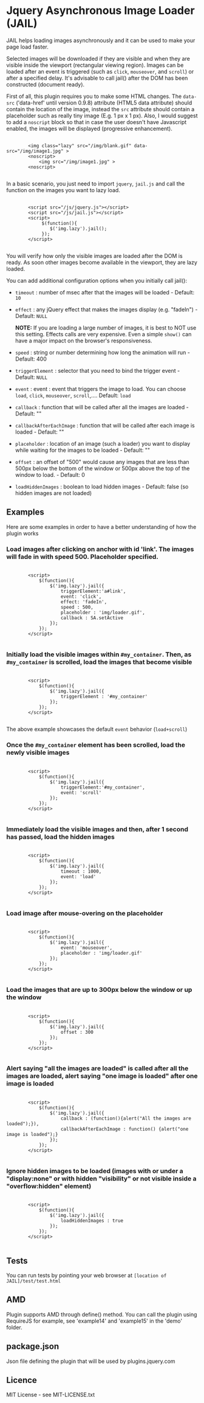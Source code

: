 # Jquery Asynchronous Image Loader (JAIL)

JAIL helps loading images asynchronously and it can be used to make your page load faster. 

Selected images will be downloaded if they are visible and when they are visible inside the viewport (rectangular viewing region). Images can be loaded after an event is triggered (such as `click`, `mouseover`, and `scroll`) or after a specified delay.  It's advisable to call jail() after the DOM has been constructed (document ready).

First of all, this plugin requires you to make some HTML changes. The `data-src` ('data-href' until version 0.9.8) attribute (HTML5 data attribute) should contain the location of the image, instead the `src` attribute should contain a placeholder such as really tiny image (E.g. 1 px x 1 px). Also, I would suggest to add a `noscript` block so that in case the user doesn't have Javascript enabled, the images will be displayed (progressive enhancement).

<pre>
	<code>
		&lt;img class="lazy" src="/img/blank.gif" data-src="/img/image1.jpg" &gt;
		&lt;noscript&gt;
			&lt;img src="/img/image1.jpg" &gt;
		&lt;noscript&gt;
	</code>
</pre>

In a basic scenario, you just need to import `jquery`, `jail.js` and call the function on the images you want to lazy load.

<pre>
	<code>
		&lt;script src="/js/jquery.js"&gt;&lt;/script&gt;
		&lt;script src="/js/jail.js"&gt;&lt;/script&gt;
		&lt;script&gt;
			 $(function(){
			 	$('img.lazy').jail();
		     });
		&lt;/script&gt;
	</code>
</pre>

You will verify how only the visible images are loaded after the DOM is ready. As soon other images become available in the viewport, they are lazy loaded.

You can add additional configuration options when you initially call jail():

* `timeout`     : number of msec after that the images will be loaded - Default: `10`
* `effect`      : any jQuery effect that makes the images display (e.g. "fadeIn") - Default: `NULL`

  **NOTE:** If you are loading a large number of images, it is best to NOT use this setting. Effects calls are very expensive. Even a simple `show()` can have a major impact on the browser's responsiveness.

* `speed`       : string or number determining how long the animation will run  - Default: 400
* `triggerElement`    : selector that you need to bind the trigger event - Default: `NULL`
* `event`       : event : event that triggers the image to load. You can choose `load`, `click`, `mouseover`, `scroll`,.... Default: `load`
* `callback`    : function that will be called after all the images are loaded - Default: ""
* `callbackAfterEachImage`    : function that will be called after each image is loaded - Default: ""
* `placeholder` : location of an image (such a loader) you want to display while waiting for the images to be loaded - Default: ""
* `offset`      : an offset of "500" would cause any images that are less than 500px below the bottom of the window or 500px above the top of the window to load. - Default: 0
* `loadHiddenImages` : boolean to load hidden images - Default: false (so hidden images are not loaded)

## Examples

Here are some examples in order to have a better understanding of how the plugin works

### Load images after clicking on anchor with id 'link'. The images will fade in with speed 500. Placeholder specified.

<pre>
	<code>
		&lt;script&gt;
			$(function(){
				$('img.lazy').jail({
					triggerElement:'a#link',
					event: 'click',
					effect: 'fadeIn',
					speed : 500,
					placeholder : 'img/loader.gif',
					callback : SA.setActive
				});
			});
		&lt;/script&gt;
	</code>
</pre>

### Initially load the visible images within `#my_container`. Then, as `#my_container` is scrolled, load the images that become visible

<pre>
	<code>
		&lt;script&gt;
			$(function(){
				$('img.lazy').jail({
					triggerElement : '#my_container'
				});
			});
		&lt;/script&gt;
	</code>
</pre>

The above example showcases the default `event` behavior (`load+scroll`)

### Once the `#my_container` element has been scrolled, load the newly visible images

<pre>
	<code>
		&lt;script&gt;
			$(function(){
				$('img.lazy').jail({
					triggerElement:'#my_container',
					event: 'scroll'
				});
			});
		&lt;/script&gt;
	</code>
</pre>

### Immediately load the visible images and then, after 1 second has passed, load the hidden images

<pre>
	<code>
		&lt;script&gt;
			$(function(){
				$('img.lazy').jail({
					timeout : 1000,
					event: 'load'
				});
			});
		&lt;/script&gt;
	</code>
</pre>

### Load image after mouse-overing on the placeholder

<pre>
	<code>
		&lt;script&gt;
			$(function(){
				$('img.lazy').jail({
					event: 'mouseover',
					placeholder : 'img/loader.gif'
				});
			});
		&lt;/script&gt;
	</code>
</pre>

### Load the images that are up to 300px below the window or up the window

<pre>
	<code>
		&lt;script&gt;
			$(function(){
				$('img.lazy').jail({
					offset : 300
				});
			});
		&lt;/script&gt;
	</code>
</pre>

### Alert saying "all the images are loaded" is called after all the images are loaded, alert saying "one image is loaded" after one image is loaded 

<pre>
	<code>
		&lt;script&gt;
			$(function(){
				$('img.lazy').jail({
					callback : (function(){alert("All the images are loaded");}),
					callbackAfterEachImage : function() {alert("one image is loaded");}
				});
			});
		&lt;/script&gt;
	</code>
</pre>

### Ignore hidden images to be loaded (images with or under a "display:none" or with hidden "visibility" or not visible inside a "overflow:hidden" element)
<pre>
	<code>
		&lt;script&gt;
			$(function(){
				$('img.lazy').jail({
					loadHiddenImages : true
				});
			});
		&lt;/script&gt;
	</code>
</pre>

## Tests

You can run tests by pointing your web browser at `[location of JAIL]/test/test.html`

## AMD

Plugin supports AMD through define() method. You can call the plugin using RequireJS for example, see 'example14' and 'example15' in the 'demo' folder.

## package.json

Json file defining the plugin that will be used by plugins.jquery.com

## Licence

MIT License - see MIT-LICENSE.txt

